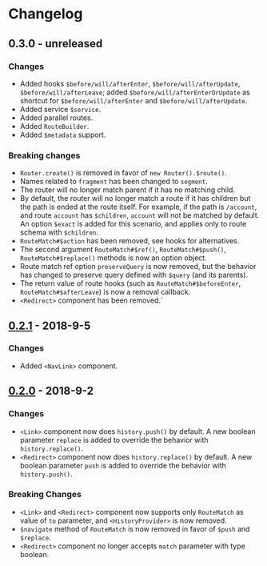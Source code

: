 # Changelog

## 0.3.0 - unreleased

### Changes

- Added hooks `$before/will/afterEnter`, `$before/will/afterUpdate`, `$before/will/afterLeave`; added `$before/will/afterEnterOrUpdate` as shortcut for `$before/will/afterEnter` and `$before/will/afterUpdate`.
- Added service `$service`.
- Added parallel routes.
- Added `RouteBuilder`.
- Added `$metadata` support.

### Breaking changes

- `Router.create()` is removed in favor of `new Router().$route()`.
- Names related to `fragment` has been changed to `segment`.
- The router will no longer match parent if it has no matching child.
- By default, the router will no longer match a route if it has children but the path is ended at the route itself. For example, if the path is `/account`, and route `account` has `$children`, `account` will not be matched by default. An option `$exact` is added for this scenario, and applies only to route schema with `$children`.
- `RouteMatch#$action` has been removed, see hooks for alternatives.
- The second argument `RouteMatch#$ref()`, `RouteMatch#$push()`, `RouteMatch#$replace()` methods is now an option object.
- Route match ref option `preserveQuery` is now removed, but the behavior has changed to preserve query defined with `$query` (and its parents).
- The return value of route hooks (such as `RouteMatch#$beforeEnter`, `RouteMatch#$afterLeave`) is now a removal callback.
- `<Redirect>` component has been removed.`

## [0.2.1] - 2018-9-5

### Changes

- Added `<NavLink>` component.

## [0.2.0] - 2018-9-2

### Changes

- `<Link>` component now does `history.push()` by default. A new boolean parameter `replace` is added to override the behavior with `history.replace()`.
- `<Redirect>` component now does `history.replace()` by default. A new boolean parameter `push` is added to override the behavior with `history.push()`.

### Breaking Changes

- `<Link>` and `<Redirect>` component now supports only `RouteMatch` as value of `to` parameter, and `<HistoryProvider>` is now removed.
- `$navigate` method of `RouteMatch` is now removed in favor of `$push` and `$replace`.
- `<Redirect>` component no longer accepts `match` parameter with type boolean.

[0.2.1]: https://github.com/makeflow/boring-router/releases/tag/v0.2.1
[0.2.0]: https://github.com/makeflow/boring-router/releases/tag/v0.2.0
